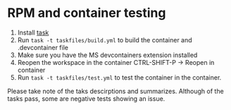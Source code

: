 # RPM and container testing

1) Install [task](https://taskfile.dev/installation/)
2) Run `task -t taskfiles/build.yml` to build the container and .devcontainer file
3) Make sure you have the MS devcontainers extension installed
3) Reopen the workspace in the container CTRL-SHIFT-P -> Reopen in container   
4) Run `task -t taskfiles/test.yml` to test the container in the container.


Please take note of the taks descirptions and summarizes. Although of the tasks pass, 
some are negative tests showing an issue.